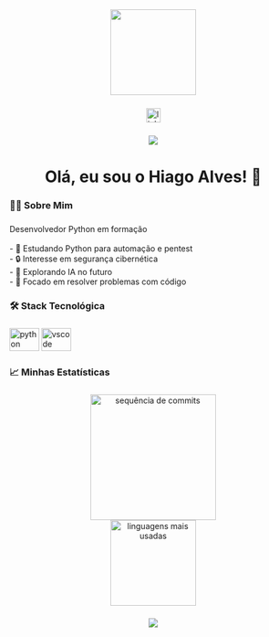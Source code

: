 <div align="center">
  <img height="150" src="https://media.giphy.com/media/M9gbBd9nbDrOTu1Mqx/giphy.gif"  />
</div>

###

<div align="center">
  <a href="https://www.linkedin.com/in/hiago-alves/">
    <img src="https://img.shields.io/static/v1?message=LinkedIn&logo=linkedin&label=&color=0077B5&logoColor=white&labelColor=&style=for-the-badge" height="25" alt="linkedin logo"  />
  </a>
</div>

###

<div align="center">
  <img src="https://visitor-badge.laobi.icu/badge?page_id=Devhiago.Devhiago&"  />
</div>

###

<h1 align="center">Olá, eu sou o Hiago Alves! 👋</h1>

###

<h3 align="left">👨‍💻 Sobre Mim</h3>

###

<p align="left">Desenvolvedor Python em formação <br><br>- 🐍 Estudando Python para automação e pentest<br>- 🔒 Interesse em segurança cibernética<br>- 🤖 Explorando IA no futuro<br>- 🚀 Focado em resolver problemas com código</p>

###

<h3 align="left">🛠 Stack Tecnológica</h3>

###

<div align="left">
  <img src="https://cdn.jsdelivr.net/gh/devicons/devicon/icons/python/python-original-wordmark.svg" height="40" width="52" alt="python logo" />
  <img src="https://cdn.jsdelivr.net/gh/devicons/devicon/icons/vscode/vscode-original.svg" height="40" width="52" alt="vscode logo" />
</div>

###

<h3 align="left">📈 Minhas Estatísticas</h3>

###

<div align="center">
  <img src="https://streak-stats.demolab.com/?user=Devhiago&theme=dark&locale=pt-br" height="220" alt="sequência de commits" />
  <br>
  <img src="https://github-readme-stats.vercel.app/api/top-langs/?username=Devhiago&layout=compact&theme=dark&locale=pt-br" height="150" alt="linguagens mais usadas" />
</div>

###

<div align="center">
  <img src="https://profile-counter.glitch.me/Devhiago/count.svg?"  />
</div>
